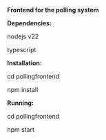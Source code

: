 **Frontend for the polling system**

**Dependencies:**

nodejs v22

typescript


**Installation:**

cd pollingfrontend

npm install

**Running:**

cd pollingfrontend 

npm start
